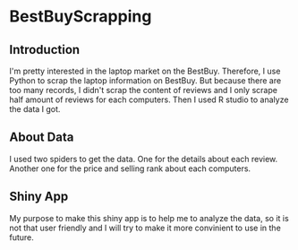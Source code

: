 # BestBuyScrapping

## Introduction
I'm pretty interested in the laptop market on the BestBuy. Therefore, I use Python to scrap the laptop information on BestBuy.
But because there are too many records, I didn't scrap the content of reviews and I only scrape half amount of reviews for each 
computers. Then I used R studio to analyze the data I got. 

## About Data
I used two spiders to get the data. One for the details about each review. Another one for the price and selling rank about each computers.

## Shiny App
My purpose to make this shiny app is to help me to analyze the data, so it is not that user friendly and I will try to make it 
more convinient to use in the future.
